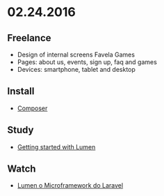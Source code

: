 # 02.24.2016

## Freelance

 - Design of internal screens Favela Games 
  - Pages: about us, events, sign up, faq and games
  - Devices: smartphone, tablet and desktop

## Install

  - [Composer](https://getcomposer.org/) 

## Study

 - [Getting started with Lumen](https://lumen.laravel.com/docs/5.2)

## Watch

  - [Lumen o Microframework do Laravel](https://www.youtube.com/watch?v=wSZGhslPh0I)
